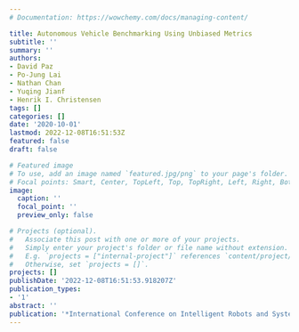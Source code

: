 ```yaml
---
# Documentation: https://wowchemy.com/docs/managing-content/

title: Autonomous Vehicle Benchmarking Using Unbiased Metrics
subtitle: ''
summary: ''
authors:
- David Paz
- Po-Jung Lai
- Nathan Chan
- Yuqing Jianf
- Henrik I. Christensen
tags: []
categories: []
date: '2020-10-01'
lastmod: 2022-12-08T16:51:53Z
featured: false
draft: false

# Featured image
# To use, add an image named `featured.jpg/png` to your page's folder.
# Focal points: Smart, Center, TopLeft, Top, TopRight, Left, Right, BottomLeft, Bottom, BottomRight.
image:
  caption: ''
  focal_point: ''
  preview_only: false

# Projects (optional).
#   Associate this post with one or more of your projects.
#   Simply enter your project's folder or file name without extension.
#   E.g. `projects = ["internal-project"]` references `content/project/deep-learning/index.md`.
#   Otherwise, set `projects = []`.
projects: []
publishDate: '2022-12-08T16:51:53.918207Z'
publication_types:
- '1'
abstract: ''
publication: '*International Conference on Intelligent Robots and Systems (IROS)*'
---
```


